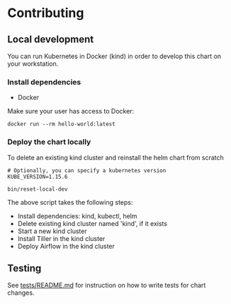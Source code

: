 # Contributing

## Local development

You can run Kubernetes in Docker (kind) in order to develop this chart on your workstation.

### Install dependencies

- Docker

Make sure your user has access to Docker:
```
docker run --rm hello-world:latest
```

### Deploy the chart locally

To delete an existing kind cluster and reinstall the helm chart from scratch

```
# Optionally, you can specify a kubernetes version
KUBE_VERSION=1.15.6

bin/reset-local-dev
```

The above script takes the following steps:
- Install dependencies: kind, kubectl, helm
- Delete existing kind cluster named 'kind', if it exists
- Start a new kind cluster
- Install Tiller in the kind cluster
- Deploy Airflow in the kind cluster

## Testing

See [tests/README.md](tests/README.md) for instruction on how to write tests for chart changes.
